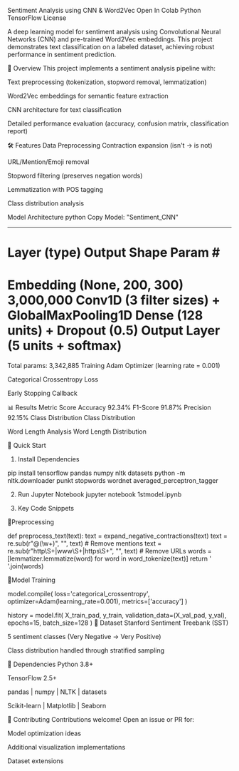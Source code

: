 Sentiment Analysis using CNN & Word2Vec
Open In Colab
Python
TensorFlow
License

A deep learning model for sentiment analysis using Convolutional Neural Networks (CNN) and pre-trained Word2Vec embeddings. This project demonstrates text classification on a labeled dataset, achieving robust performance in sentiment prediction.

📌 Overview
This project implements a sentiment analysis pipeline with:

Text preprocessing (tokenization, stopword removal, lemmatization)

Word2Vec embeddings for semantic feature extraction

CNN architecture for text classification

Detailed performance evaluation (accuracy, confusion matrix, classification report)

🛠 Features
Data Preprocessing
Contraction expansion (isn't → is not)

URL/Mention/Emoji removal

Stopword filtering (preserves negation words)

Lemmatization with POS tagging

Class distribution analysis

Model Architecture
python
Copy
Model: "Sentiment_CNN"
_________________________________________________________________
Layer (type)         Output Shape       Param #
=================================================
Embedding            (None, 200, 300)   3,000,000
Conv1D (3 filter sizes) + GlobalMaxPooling1D
Dense (128 units) + Dropout (0.5)
Output Layer (5 units + softmax)
=================================================
Total params: 3,342,885
Training
Adam Optimizer (learning rate = 0.001)

Categorical Crossentropy Loss

Early Stopping Callback

📊 Results
Metric	Score
Accuracy	92.34%
F1-Score	91.87%
Precision	92.15%
Class Distribution
Class Distribution

Word Length Analysis
Word Length Distribution

🚀 Quick Start
1. Install Dependencies

pip install tensorflow pandas numpy nltk datasets
python -m nltk.downloader punkt stopwords wordnet averaged_perceptron_tagger


2. Run Jupyter Notebook
jupyter notebook 1stmodel.ipynb


3. Key Code Snippets

📌Preprocessing

def preprocess_text(text):
    text = expand_negative_contractions(text)
    text = re.sub(r"@(\w+)", "", text)  # Remove mentions
    text = re.sub(r"http\S+|www\S+|https\S+", "", text)  # Remove URLs
    words = [lemmatizer.lemmatize(word) for word in word_tokenize(text)]
    return ' '.join(words)


📌Model Training

model.compile(
    loss='categorical_crossentropy',
    optimizer=Adam(learning_rate=0.001),
    metrics=['accuracy']
)

history = model.fit(
    X_train_pad, y_train,
    validation_data=(X_val_pad, y_val),
    epochs=15,
    batch_size=128
)
📂 Dataset
Stanford Sentiment Treebank (SST)

5 sentiment classes (Very Negative → Very Positive)

Class distribution handled through stratified sampling

🤖 Dependencies
Python 3.8+

TensorFlow 2.5+

pandas | numpy | NLTK | datasets

Scikit-learn | Matplotlib | Seaborn



🙋 Contributing
Contributions welcome! Open an issue or PR for:

Model optimization ideas

Additional visualization implementations

Dataset extensions

